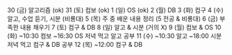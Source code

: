 30 (금)
알고리즘 (ok)
31 (토)
컴보 (ok)
1 (일)
OS (ok)
2 (월)
DB
3 (화)
컴구
4 (수)
알고, 수업 듣기, 시분 (비룡대)
5 (목)
주 중 배운 내용 정리 (5 전공 & 비룡대)
6 (금)
부족한 내용 채우기
7 (토)
컴구 & DB
8 (일)
알고 & 시분 (거의 X)
9 (월)
컴보 & OS
10 (화)
~10:30 컴보
~16:30 OS
저녁 먹고 알고 공부
11 (수)
~10:30 알고
~18:00 시분
저녁 먹고 컴구 & DB 공부
12 (목)
~12:00 컴구 & DB
